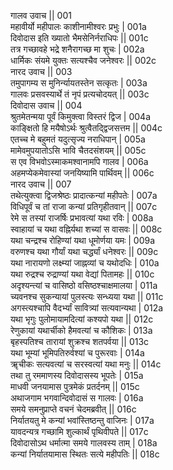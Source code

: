 गालव उवाच ||	001    
महावीर्यो महीपालः काशीनामीश्वरः प्रभुः |	001a  
दिवोदास इति ख्यातो भैमसेनिर्नराधिपः ||	001c  
तत्र गच्छावहे भद्रे शनैरागच्छ मा शुचः |	002a  
धार्मिकः संयमे युक्तः सत्यश्चैव जनेश्वरः ||	002c  
नारद उवाच ||	003    
तमुपागम्य स मुनिर्न्यायतस्तेन सत्कृतः |	003a  
गालवः प्रसवस्यार्थे तं नृपं प्रत्यचोदयत् ||	003c  
दिवोदास उवाच ||	004    
श्रुतमेतन्मया पूर्वं किमुक्त्वा विस्तरं द्विज |	004a  
काङ्क्षितो हि मयैषोऽर्थः श्रुत्वैतद्द्विजसत्तम ||	004c  
एतच्च मे बहुमतं यदुत्सृज्य नराधिपान् |	005a  
मामेवमुपयातोऽसि भावि चैतदसंशयम् ||	005c  
स एव विभवोऽस्माकमश्वानामपि गालव |	006a  
अहमप्येकमेवास्यां जनयिष्यामि पार्थिवम् ||	006c  
नारद उवाच ||	007    
तथेत्युक्त्वा द्विजश्रेष्ठः प्रादात्कन्यां महीपतेः |	007a  
विधिपूर्वं च तां राजा कन्यां प्रतिगृहीतवान् ||	007c  
रेमे स तस्यां राजर्षिः प्रभावत्यां यथा रविः |	008a  
स्वाहायां च यथा वह्निर्यथा शच्यां स वासवः ||	008c  
यथा चन्द्रश्च रोहिण्यां यथा धूमोर्णया यमः |	009a  
वरुणश्च यथा गौर्यां यथा चर्द्ध्यां धनेश्वरः ||	009c  
यथा नारायणो लक्ष्म्यां जाह्नव्यां च यथोदधिः |	010a  
यथा रुद्रश्च रुद्राण्यां यथा वेद्यां पितामहः ||	010c  
अदृश्यन्त्यां च वासिष्ठो वसिष्ठश्चाक्षमालया |	011a  
च्यवनश्च सुकन्यायां पुलस्त्यः सन्ध्यया यथा ||	011c  
अगस्त्यश्चापि वैदर्भ्यां सावित्र्यां सत्यवान्यथा |	012a  
यथा भृगुः पुलोमायामदित्यां कश्यपो यथा ||	012c  
रेणुकायां यथार्चीको हैमवत्यां च कौशिकः |	013a  
बृहस्पतिश्च तारायां शुक्रश्च शतपर्वया ||	013c  
यथा भूम्यां भूमिपतिरुर्वश्यां च पुरूरवाः |	014a  
ॠचीकः सत्यवत्यां च सरस्वत्यां यथा मनुः ||	014c  
तथा तु रममाणस्य दिवोदासस्य भूपतेः |	015a  
माधवी जनयामास पुत्रमेकं प्रतर्दनम् ||	015c  
अथाजगाम भगवान्दिवोदासं स गालवः |	016a  
समये समनुप्राप्ते वचनं चेदमब्रवीत् ||	016c  
निर्यातयतु मे कन्यां भवांस्तिष्ठन्तु वाजिनः |	017a  
यावदन्यत्र गच्छामि शुल्कार्थं पृथिवीपते ||	017c  
दिवोदासोऽथ धर्मात्मा समये गालवस्य ताम् |	018a  
कन्यां निर्यातयामास स्थितः सत्ये महीपतिः ||	018c  
